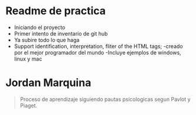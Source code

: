 # Readme de practica

- Iniciando el proyecto
- Primer intento de inventario de git hub
- Ya subire todo lo que haga
- Support identification, interpretation, fliter of the HTML tags;
-creado por el mejor programador del mundo
-Incluye ejemplos de windows, linux y mac

# Jordan Marquina

> Proceso de aprendizaje siguiendo pautas psicologicas segun Pavlot y Piaget.
